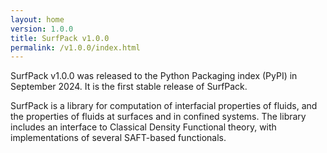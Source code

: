 ```yaml
---
layout: home
version: 1.0.0
title: SurfPack v1.0.0
permalink: /v1.0.0/index.html
---
```


SurfPack v1.0.0 was released to the Python Packaging index (PyPI) in September 2024. It is the first stable release of
SurfPack.

SurfPack is a library for computation of interfacial properties of fluids, and the properties of fluids at surfaces
and in confined systems. The library includes an interface to Classical Density Functional theory, with implementations
of several SAFT-based functionals.

